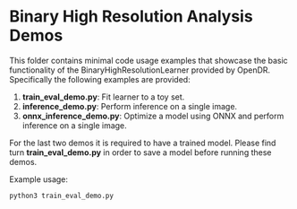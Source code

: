 # Binary High Resolution Analysis Demos

This folder contains minimal code usage examples that showcase the basic functionality of the BinaryHighResolutionLearner provided by OpenDR.
Specifically the following examples are provided:

1. **train_eval_demo.py**: Fit learner to a toy set.
2. **inference_demo.py**: Perform inference on a single image.
3. **onnx_inference_demo.py**: Optimize a model using ONNX and perform inference on a single image.

For the last two demos it is required to have a trained model.
Please find turn **train_eval_demo.py** in order to save a model before running these demos.

Example usage:
```shell
python3 train_eval_demo.py
```